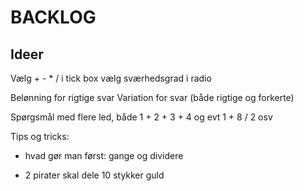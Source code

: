 # BACKLOG

## Ideer

Vælg + - * / i tick box
vælg sværhedsgrad i radio

Belønning for rigtige svar
Variation for svar (både rigtige og forkerte)

Spørgsmål med flere led, både 1 + 2 + 3 + 4 og evt 1 + 8 / 2 osv

Tips og tricks:
* hvad gør man først: gange og dividere

* 2 pirater skal dele 10 stykker guld

